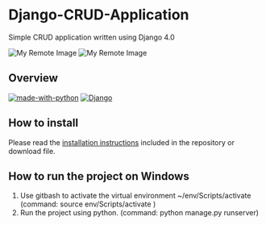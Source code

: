 # Django-CRUD-Application
Simple CRUD application written using Django 4.0

![My Remote Image](https://github.com/ThrillSeeker01/Django-CRUD-Application/blob/master/trainer_register/static/trainer_register/images/Screen1.png)
![My Remote Image](https://github.com/ThrillSeeker01/Django-CRUD-Application/blob/master/trainer_register/static/trainer_register/images/Screen2.png)

## Overview
[![made-with-python](https://img.shields.io/badge/Made%20with-Python-1f425f.svg)](https://www.python.org/)
[![Django](https://img.shields.io/pypi/djversions/djangorestframework?color=%20green&label=Django%20Version%3A)](https://www.djangoproject.com/)

## How to install

Please read the [installation instructions](INSTALL.md) included in the repository or download file.

## How to run the project on Windows

1. Use gitbash to activate the virtual environment ~/env/Scripts/activate (command: source env/Scripts/activate )
2. Run the project using python. (command: python manage.py runserver)
